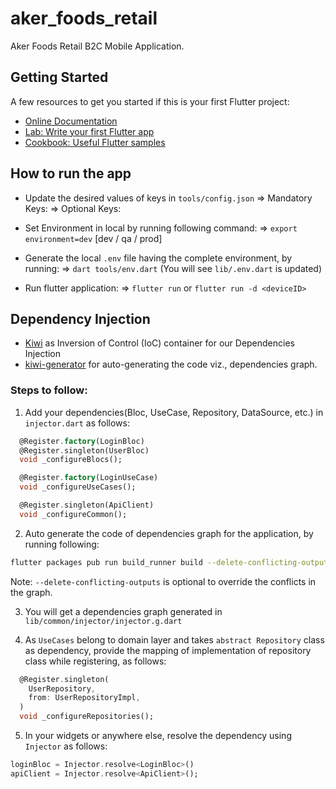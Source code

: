 # aker_foods_retail

Aker Foods Retail B2C Mobile Application.

## Getting Started

A few resources to get you started if this is your first Flutter project:
- [Online Documentation](https://flutter.dev/docs)
- [Lab: Write your first Flutter app](https://flutter.dev/docs/get-started/codelab)
- [Cookbook: Useful Flutter samples](https://flutter.dev/docs/cookbook)

## How to run the app

* Update the desired values of keys in `tools/config.json`
	=> Mandatory Keys:
	=> Optional Keys:

* Set Environment in local by running following command:
	=> `export environment=dev` [dev / qa / prod]

* Generate the local `.env` file having the complete environment, by running:
	=> `dart tools/env.dart` (You will see `lib/.env.dart` is updated)

* Run flutter application:
	=> `flutter run` or `flutter run -d <deviceID>`


## Dependency Injection

* [Kiwi](https://pub.dev/packages/kiwi) as Inversion of Control (IoC) container for our Dependencies Injection
* [kiwi-generator](https://pub.dev/packages/kiwi_generator) for auto-generating the code viz., dependencies graph.

### Steps to follow:

1. Add your dependencies(Bloc, UseCase, Repository, DataSource, etc.) in `injector.dart` as follows:

```dart
  @Register.factory(LoginBloc)
  @Register.singleton(UserBloc)
  void _configureBlocs();

  @Register.factory(LoginUseCase)
  void _configureUseCases();

  @Register.singleton(ApiClient)
  void _configureCommon();
```

2. Auto generate the code of dependencies graph for the application, by running following:

```sh
flutter packages pub run build_runner build --delete-conflicting-outputs
```
Note: `--delete-conflicting-outputs` is optional to override the conflicts in the graph.

3. You will get a dependencies graph generated in `lib/common/injector/injector.g.dart`

4. As `UseCases` belong to domain layer and takes `abstract Repository` class as dependency, provide the mapping of
implementation of repository class while registering, as follows:

```dart
  @Register.singleton(
    UserRepository,
    from: UserRepositoryImpl,
  )
  void _configureRepositories();
```

5. In your widgets or anywhere else, resolve the dependency using `Injector` as follows:

```dart
loginBloc = Injector.resolve<LoginBloc>()
apiClient = Injector.resolve<ApiClient>();
```
